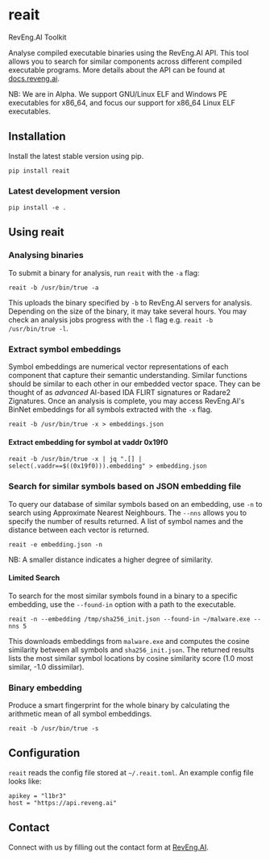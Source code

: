 # reait
RevEng.AI Toolkit

Analyse compiled executable binaries using the RevEng.AI API. This tool allows you to search for similar components across different compiled executable programs. More details about the API can be found at [docs.reveng.ai](https://docs.reveng.ai).

NB: We are in Alpha. We support GNU/Linux ELF and Windows PE executables for x86_64, and focus our support for x86_64 Linux ELF executables. 

## Installation

Install the latest stable version using pip.

`pip install reait`

### Latest development version

`pip install -e .`

## Using reait

### Analysing binaries
To submit a binary for analysis, run `reait` with the `-a` flag:

`reait -b /usr/bin/true -a`

This uploads the binary specified by `-b` to RevEng.AI servers for analysis. Depending on the size of the binary, it may take several hours. You may check an analysis jobs progress with the `-l` flag e.g. `reait -b /usr/bin/true -l`.

### Extract symbol embeddings
Symbol embeddings are numerical vector representations of each component that capture their semantic understanding. Similar functions should be similar to each other in our embedded vector space. They can be thought of as *advanced* AI-based IDA FLIRT signatures or Radare2 Zignatures.
Once an analysis is complete, you may access RevEng.AI's BinNet embeddings for all symbols extracted with the `-x` flag. 

`reait -b /usr/bin/true -x > embeddings.json`

#### Extract embedding for symbol at vaddr 0x19f0
`reait -b /usr/bin/true -x | jq ".[] | select(.vaddr==$((0x19f0))).embedding" > embedding.json`


### Search for similar symbols based on JSON embedding file
To query our database of similar symbols based on an embedding, use `-n` to search using Approximate Nearest Neighbours. The `--nns` allows you to specify the number of results returned. A list of symbol names and the distance between each vector is returned. 

`reait -e embedding.json -n`

NB: A smaller distance indicates a higher degree of similarity.

#### Limited Search
To search for the most similar symbols found in a binary to a specific embedding, use the `--found-in` option with a path to the executable.

`reait -n --embedding /tmp/sha256_init.json --found-in ~/malware.exe --nns 5` 

This downloads embeddings from `malware.exe` and computes the cosine similarity between all symbols and `sha256_init.json`. The returned results lists the most similar symbol locations by cosine similarity score (1.0 most similar, -1.0 dissimilar).

### Binary embedding
Produce a smart fingerprint for the whole binary by calculating the arithmetic mean of all symbol embeddings.

`reait -b /usr/bin/true -s`


## Configuration

`reait` reads the config file stored at `~/.reait.toml`. An example config file looks like:

```
apikey = "l1br3"
host = "https://api.reveng.ai"
```

## Contact
Connect with us by filling out the contact form at [RevEng.AI](https://reveng.ai).
